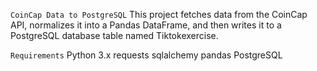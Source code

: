```CoinCap Data to PostgreSQL```
This project fetches data from the CoinCap API, normalizes it into a Pandas DataFrame, and then writes it to a PostgreSQL database table named Tiktokexercise.

```Requirements```
Python 3.x
requests
sqlalchemy
pandas
PostgreSQL

